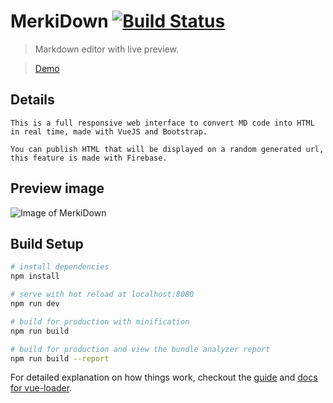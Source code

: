 # MerkiDown [![Build Status](https://travis-ci.org/Rafael-Martins/MerkiDown.svg?branch=master)](https://travis-ci.org/Rafael-Martins/MerkiDown)

> Markdown editor with live preview.

> [Demo](https://merkidown.firebaseapp.com/#/)

## Details

```This is a full responsive web interface to convert MD code into HTML in real time, made with VueJS and Bootstrap.```

```You can publish HTML that will be displayed on a random generated url, this feature is made with Firebase.  ```

## Preview image

![Image of MerkiDown](http://i.imgur.com/iqcJXTg.png)

## Build Setup

``` bash
# install dependencies
npm install

# serve with hot reload at localhost:8080
npm run dev

# build for production with minification
npm run build

# build for production and view the bundle analyzer report
npm run build --report
```

For detailed explanation on how things work, checkout the [guide](http://vuejs-templates.github.io/webpack/) and [docs for vue-loader](http://vuejs.github.io/vue-loader).
